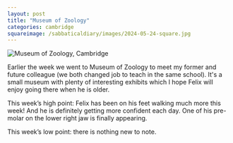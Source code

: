 ```yaml
---
layout: post
title: "Museum of Zoology"
categories: cambridge
squareimage: /sabbaticaldiary/images/2024-05-24-square.jpg
---
```

<img src="/sabbaticaldiary/images/2024-05-24.jpg" alt="Museum of Zoology, Cambridge" class="center">

Earlier the week we went to Museum of Zoology to meet my former and future colleague (we both changed job to teach in the same school). It's a small museum with plenty of interesting exhibits which I hope Felix will enjoy going there when he is older. 

This week’s high point: Felix has been on his feet walking much more this week! And he is definitely getting more confident each day. One of his pre-molar on the lower right jaw is finally appearing.

This week’s low point: there is nothing new to note.